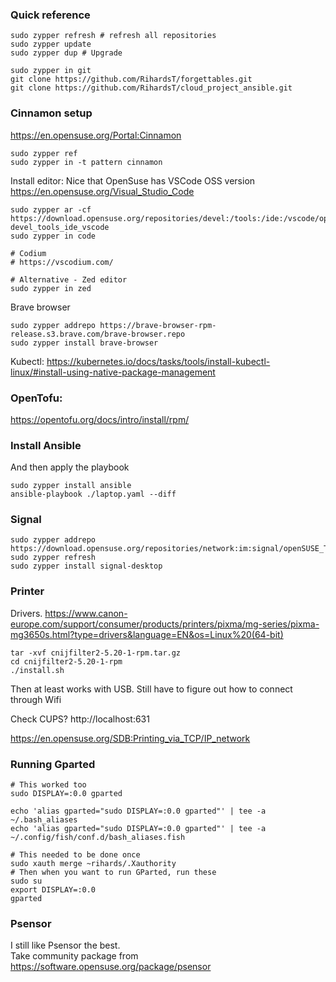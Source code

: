 ### Quick reference
```
sudo zypper refresh # refresh all repositories
sudo zypper update
sudo zypper dup # Upgrade
```

```
sudo zypper in git
git clone https://github.com/RihardsT/forgettables.git
git clone https://github.com/RihardsT/cloud_project_ansible.git
```

### Cinnamon setup
https://en.opensuse.org/Portal:Cinnamon
```
sudo zypper ref
sudo zypper in -t pattern cinnamon
```

Install editor:
Nice that OpenSuse has VSCode OSS version https://en.opensuse.org/Visual_Studio_Code
```
sudo zypper ar -cf https://download.opensuse.org/repositories/devel:/tools:/ide:/vscode/openSUSE_Tumbleweed devel_tools_ide_vscode
sudo zypper in code

# Codium
# https://vscodium.com/

# Alternative - Zed editor
sudo zypper in zed
```

Brave browser
```
sudo zypper addrepo https://brave-browser-rpm-release.s3.brave.com/brave-browser.repo
sudo zypper install brave-browser
```

Kubectl:
https://kubernetes.io/docs/tasks/tools/install-kubectl-linux/#install-using-native-package-management

### OpenTofu:
https://opentofu.org/docs/intro/install/rpm/

### Install Ansible
And then apply the playbook
```
sudo zypper install ansible
ansible-playbook ./laptop.yaml --diff
```

### Signal
```
sudo zypper addrepo https://download.opensuse.org/repositories/network:im:signal/openSUSE_Tumbleweed/network:im:signal.repo
sudo zypper refresh
sudo zypper install signal-desktop
```


### Printer
Drivers.
https://www.canon-europe.com/support/consumer/products/printers/pixma/mg-series/pixma-mg3650s.html?type=drivers&language=EN&os=Linux%20(64-bit)
```
tar -xvf cnijfilter2-5.20-1-rpm.tar.gz
cd cnijfilter2-5.20-1-rpm
./install.sh
```
Then at least works with USB. Still have to figure out how to connect through Wifi

Check CUPS? http://localhost:631

https://en.opensuse.org/SDB:Printing_via_TCP/IP_network



### Running Gparted
```
# This worked too
sudo DISPLAY=:0.0 gparted

echo 'alias gparted="sudo DISPLAY=:0.0 gparted"' | tee -a ~/.bash_aliases
echo 'alias gparted="sudo DISPLAY=:0.0 gparted"' | tee -a ~/.config/fish/conf.d/bash_aliases.fish

# This needed to be done once
sudo xauth merge ~rihards/.Xauthority
# Then when you want to run GParted, run these
sudo su
export DISPLAY=:0.0
gparted
```



### Psensor
I still like Psensor the best.  
Take community package from https://software.opensuse.org/package/psensor
